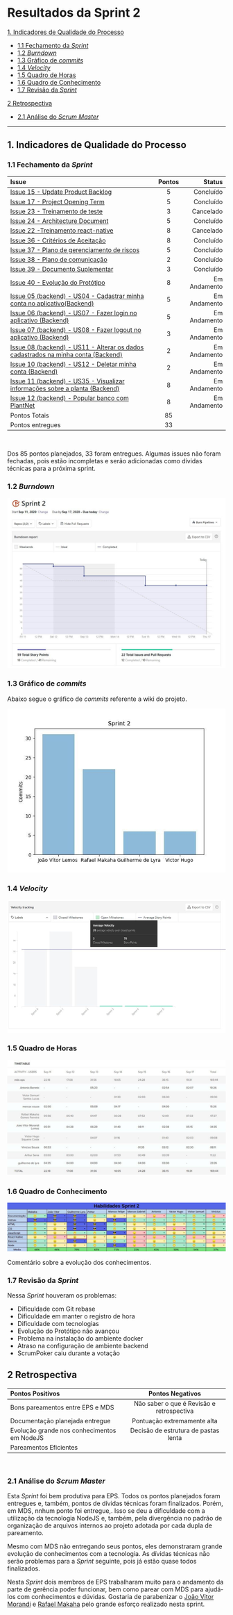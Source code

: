 # Resultados da Sprint 2

[1. Indicadores de Qualidade do Processo](#1-indicadores-de-qualidade-do-processo)
  - [1.1 Fechamento da _Sprint_](#11-fechamento-da-sprint)
  - [1.2 _Burndown_](#12-burndown)
  - [1.3 Gráfico de _commits_](#13-gráfico-de-commits)
  - [1.4 _Velocity_](#14-velocity)
  - [1.5 Quadro de Horas](#15-quadro-de-horas)
  - [1.6 Quadro de Conhecimento](#16-quadro-de-conhecimento)
  - [1.7 Revisão da _Sprint_](#17-revisão-da-sprint)
  
[2 Retrospectiva](#2-retrospectiva)
  - [2.1 Análise do _Scrum Master_](#21-análise-do-scrum-master) 

------

## 1. Indicadores de Qualidade do Processo

### 1.1 Fechamento da _Sprint_
| Issue       | Pontos     | Status     |
| :------------- | :----------: | -----------: |
| [Issue 15 - Update Product Backlog](https://github.com/fga-eps-mds/2020.1-Grupo2-wiki/issues/15)| 5 | Concluído|
| [Issue 17 - Project Opening Term](https://github.com/fga-eps-mds/2020.1-Grupo2-wiki/issues/17)| 5 | Concluído|
| [Issue 23 - Treinamento de teste](https://github.com/fga-eps-mds/2020.1-Grupo2-wiki/issues/23)| 3 | Cancelado |
| [Issue 24 - Architecture Document](https://github.com/fga-eps-mds/2020.1-Grupo2-wiki/issues/24)| 5 | Concluído|
| [Issue 22 -Treinamento react-native](https://github.com/fga-eps-mds/2020.1-Grupo2-wiki/issues/22)| 8 | Cancelado|
| [Issue 36 - Critérios de Aceitação](https://github.com/fga-eps-mds/2020.1-Grupo2-wiki/issues/36)| 8 | Concluído |
| [Issue 37 - Plano de gerenciamento de riscos](https://github.com/fga-eps-mds/2020.1-Grupo2-wiki/issues/37)| 5 | Concluído|
| [Issue 38 - Plano de comunicação](https://github.com/fga-eps-mds/2020.1-Grupo2-wiki/issues/38)| 2 | Concluído|
| [Issue 39 - Documento Suplementar](https://github.com/fga-eps-mds/2020.1-Grupo2-wiki/issues/39)| 3 | Concluído|
| [Issue 40 - Evolução do Protótipo](https://github.com/fga-eps-mds/2020.1-Grupo2-wiki/issues/40)| 8 | Em Andamento|
| [Issue 05 (backend) - US04 - Cadastrar minha conta no aplicativo(Backend)](https://github.com/fga-eps-mds/2020.1-Grupo2-BackEnd/issues/5)| 5 | Em Andamento|
| [Issue 06 (backend) - US07 - Fazer login no aplicativo (Backend)](https://github.com/fga-eps-mds/2020.1-Grupo2-FrontEnd/issues/6)| 5 | Em Andamento|
| [Issue 07 (backend) - US08 - Fazer logout no aplicativo (Backend)](https://github.com/fga-eps-mds/2020.1-Grupo2-BackEnd/issues/7)| 3 | Em Andamento|
| [Issue 08 (backend) - US11 - Alterar os dados cadastrados na minha conta (Backend)](https://github.com/fga-eps-mds/2020.1-Grupo2-BackEnd/issues/8) | 2 | Em Andamento|
| [Issue 10 (backend) - US12 - Deletar minha conta (Backend)](https://github.com/fga-eps-mds/2020.1-Grupo2-BackEnd/issues/10)| 2 | Em Andamento|
| [Issue 11 (backend) - US35 - Visualizar informações sobre a planta (Backend)](https://github.com/fga-eps-mds/2020.1-Grupo2-BackEnd/issues/11)| 8 | Em Andamento|
| [Issue 12 (backend) - Popular banco com PlantNet](https://github.com/fga-eps-mds/2020.1-Grupo2-BackEnd/issues/12)| 8 | Em Andamento|
| Pontos Totais | 85 | |
| Pontos entregues | 33 |  |

<br/>

Dos 85 pontos planejados, 33 foram entregues. Algumas issues não foram fechadas, pois estão incompletas e serão adicionadas como dívidas técnicas para a próxima sprint.

### 1.2 _Burndown_

![](img/burndown.jpg)

### 1.3 Gráfico de _commits_

Abaixo segue o gráfico de _commits_ referente a wiki do projeto.

![](img/commits_wiki_sprint2.jpg)

### 1.4 _Velocity_

![](img/velocity.jpg)

### 1.5 Quadro de Horas

![](img/hours.jpg)

### 1.6 Quadro de Conhecimento

![](img/knowledge_box.jpg)

Comentário sobre a evolução dos conhecimentos.
<br>

### 1.7 Revisão da _Sprint_

Nessa _Sprint_ houveram os problemas:

* Dificuldade com Git rebase
* Dificuldade em manter o registro de hora
* Dificuldade com tecnologias
* Evolução do Protótipo não avançou
* Problema na instalação do ambiente docker
* Atraso na configuração de ambiente backend
* ScrumPoker caiu durante a votação

## 2 Retrospectiva

| Pontos Positivos | Pontos Negativos |
| :------------- | :----------: |
| Bons pareamentos entre EPS e MDS | Não saber o que é Revisão e retrospectiva |
| Documentação planejada entregue | Pontuação extremamente alta |
| Evolução grande nos conhecimentos em NodeJS | Decisão de estrutura de pastas lenta |
| Pareamentos Eficientes |  |


<br>

### 2.1 Análise do _Scrum Master_

Esta _Sprint_ foi bem produtiva para EPS. Todos os pontos planejados foram entregues e, também, pontos de dívidas técnicas foram finalizados. Porém, em MDS, nnhum ponto foi entregue,. Isso se deu a dificuldade com a utilização da tecnologia NodeJS e, também, pela divergência no padrão de organização de arquivos internos ao projeto adotada por cada dupla de pareamento.

Mesmo com MDS não entregando seus pontos, eles demonstraram grande evolução de conhecimentos com a tecnologia. As dívidas técnicas não serão problemas para a _Sprint_ seguinte, pois já estão quase todos finalizados.

Nesta _Sprint_ dois membros de EPS trabalharam muito para o andamento da parte de gerência poder funcionar, bem como parear com MDS para ajudá-los com conhecimentos e dúvidas. Gostaria de parabenizar o [João Vitor Morandi](http://github.com/joaovitorml) e [Rafael Makaha](http://github.com/rafaelmakaha) pelo grande esforço realizado nesta sprint.

